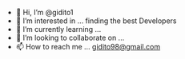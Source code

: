 - 👋 Hi, I’m @gidito1
- 👀 I’m interested in ... finding the best Developers 
- 🌱 I’m currently learning ...
- 💞️ I’m looking to collaborate on ...
- 📫 How to reach me ... gidito98@gmail.com 

<!---
gidito1/gidito1 is a ✨ special ✨ repository because its `README.md` (this file) appears on your GitHub profile.
You can click the Preview link to take a look at your changes.
--->
